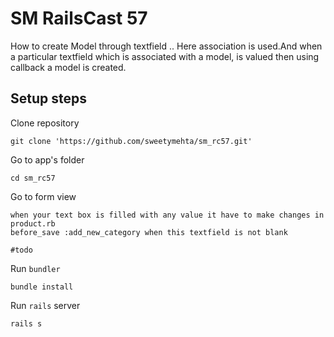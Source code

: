 SM RailsCast 57
================

How to create Model through textfield ..
Here association is used.And when a particular textfield which is associated with a model, is valued then using callback a model is created.

Setup steps
------------

Clone repository

```
git clone 'https://github.com/sweetymehta/sm_rc57.git'
```

Go to app's folder
```
cd sm_rc57
```
Go to form view
```
when your text box is filled with any value it have to make changes in product.rb
before_save :add_new_category when this textfield is not blank

#todo
```

Run `bundler`
```
bundle install
```
Run `rails` server
```
rails s
```   
